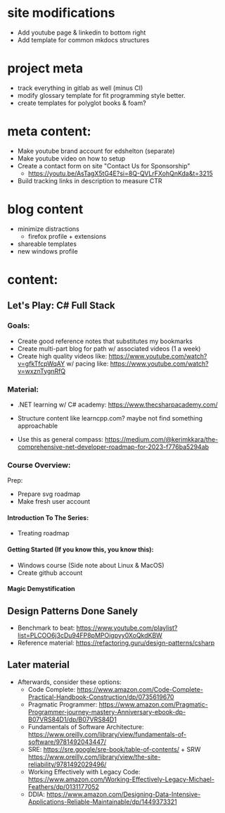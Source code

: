 # site modifications
- Add youtube page & linkedin to bottom right
- Add template for common mkdocs structures

# project meta
- track everything in gitlab as well (minus CI)
- modify glossary template for fit programming style better.
- create templates for polyglot books & foam?

# meta content:
- Make youtube brand account for edshelton (separate)
- Make youtube video on how to setup
- Create a contact form on site "Contact Us for Sponsorship"
  - https://youtu.be/AsTagX5tG4E?si=8Q-QVLrFXohQnKda&t=3215
- Build tracking links in description to measure CTR

# blog content
- minimize distractions
  - firefox profile + extensions
- shareable templates
- new windows profile

# content:
## Let's Play: C# Full Stack
### Goals:
- Create good reference notes that substitutes my bookmarks
- Create multi-part blog for path w/ associated videos (1 a week)
- Create high quality videos like: https://www.youtube.com/watch?v=gfkTfcpWqAY w/ pacing like: https://www.youtube.com/watch?v=wxznTygnRfQ

### Material:
- .NET learning w/ C# academy: https://www.thecsharpacademy.com/
- Structure content like learncpp.com? maybe not find something approachable

- Use this as general compass: https://medium.com/@kerimkkara/the-comprehensive-net-developer-roadmap-for-2023-f776ba5294ab

### Course Overview:

Prep:
- Prepare svg roadmap
- Make fresh user account

#### Introduction To The Series:
- Treating roadmap

#### Getting Started (If you know this, you know this):
- Windows course (Side note about Linux & MacOS)
- Create github account

#### Magic Demystification

## Design Patterns Done Sanely
- Benchmark to beat: https://www.youtube.com/playlist?list=PLCOO6j3cDu94FP8pMPOigpyy0XoQkdKBW
- Reference material: https://refactoring.guru/design-patterns/csharp

## Later material
- Afterwards, consider these options:
  - Code Complete: https://www.amazon.com/Code-Complete-Practical-Handbook-Construction/dp/0735619670
  - Pragmatic Programmer: https://www.amazon.com/Pragmatic-Programmer-journey-mastery-Anniversary-ebook-dp-B07VRS84D1/dp/B07VRS84D1
  - Fundamentals of Software Architecture: https://www.oreilly.com/library/view/fundamentals-of-software/9781492043447/
  - SRE: https://sre.google/sre-book/table-of-contents/ + SRW https://www.oreilly.com/library/view/the-site-reliability/9781492029496/
  - Working Effectively with Legacy Code: https://www.amazon.com/Working-Effectively-Legacy-Michael-Feathers/dp/0131177052
  - DDIA: https://www.amazon.com/Designing-Data-Intensive-Applications-Reliable-Maintainable/dp/1449373321

